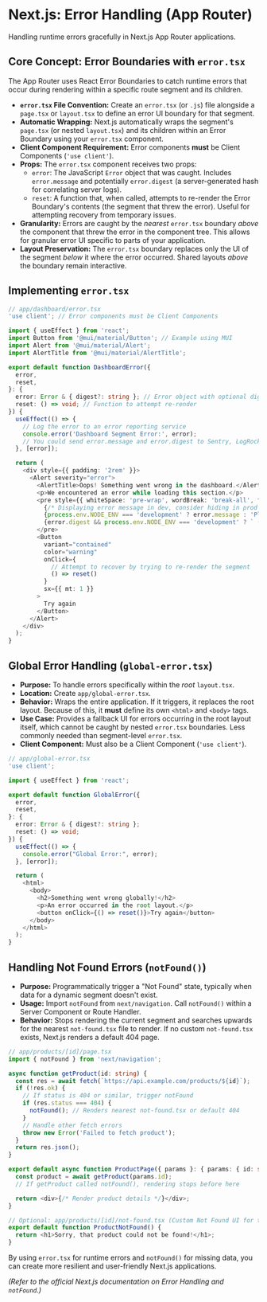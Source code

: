 # Next.js: Error Handling (App Router)

Handling runtime errors gracefully in Next.js App Router applications.

## Core Concept: Error Boundaries with `error.tsx`

The App Router uses React Error Boundaries to catch runtime errors that occur during rendering within a specific route segment and its children.

*   **`error.tsx` File Convention:** Create an `error.tsx` (or `.js`) file alongside a `page.tsx` or `layout.tsx` to define an error UI boundary for that segment.
*   **Automatic Wrapping:** Next.js automatically wraps the segment's `page.tsx` (or nested `layout.tsx`) and its children within an Error Boundary using your `error.tsx` component.
*   **Client Component Requirement:** Error components **must** be Client Components (`'use client'`).
*   **Props:** The `error.tsx` component receives two props:
    *   `error`: The JavaScript `Error` object that was caught. Includes `error.message` and potentially `error.digest` (a server-generated hash for correlating server logs).
    *   `reset`: A function that, when called, attempts to re-render the Error Boundary's contents (the segment that threw the error). Useful for attempting recovery from temporary issues.
*   **Granularity:** Errors are caught by the *nearest* `error.tsx` boundary *above* the component that threw the error in the component tree. This allows for granular error UI specific to parts of your application.
*   **Layout Preservation:** The `error.tsx` boundary replaces only the UI of the segment *below* it where the error occurred. Shared layouts *above* the boundary remain interactive.

## Implementing `error.tsx`

```typescript
// app/dashboard/error.tsx
'use client'; // Error components must be Client Components

import { useEffect } from 'react';
import Button from '@mui/material/Button'; // Example using MUI
import Alert from '@mui/material/Alert';
import AlertTitle from '@mui/material/AlertTitle';

export default function DashboardError({
  error,
  reset,
}: {
  error: Error & { digest?: string }; // Error object with optional digest
  reset: () => void; // Function to attempt re-render
}) {
  useEffect(() => {
    // Log the error to an error reporting service
    console.error('Dashboard Segment Error:', error);
    // You could send error.message and error.digest to Sentry, LogRocket, etc.
  }, [error]);

  return (
    <div style={{ padding: '2rem' }}>
      <Alert severity="error">
        <AlertTitle>Oops! Something went wrong in the dashboard.</AlertTitle>
        <p>We encountered an error while loading this section.</p>
        <pre style={{ whiteSpace: 'pre-wrap', wordBreak: 'break-all', fontSize: '0.8em' }}>
          {/* Displaying error message in dev, consider hiding in prod */}
          {process.env.NODE_ENV === 'development' ? error.message : 'Please try again later.'}
          {error.digest && process.env.NODE_ENV === 'development' ? ` (Digest: ${error.digest})` : ''}
        </pre>
        <Button
          variant="contained"
          color="warning"
          onClick={
            // Attempt to recover by trying to re-render the segment
            () => reset()
          }
          sx={{ mt: 1 }}
        >
          Try again
        </Button>
      </Alert>
    </div>
  );
}
```

## Global Error Handling (`global-error.tsx`)

*   **Purpose:** To handle errors specifically within the *root* `layout.tsx`.
*   **Location:** Create `app/global-error.tsx`.
*   **Behavior:** Wraps the entire application. If it triggers, it replaces the root layout. Because of this, it **must** define its own `<html>` and `<body>` tags.
*   **Use Case:** Provides a fallback UI for errors occurring in the root layout itself, which cannot be caught by nested `error.tsx` boundaries. Less commonly needed than segment-level `error.tsx`.
*   **Client Component:** Must also be a Client Component (`'use client'`).

```typescript
// app/global-error.tsx
'use client';

import { useEffect } from 'react';

export default function GlobalError({
  error,
  reset,
}: {
  error: Error & { digest?: string };
  reset: () => void;
}) {
  useEffect(() => {
    console.error("Global Error:", error);
  }, [error]);

  return (
    <html>
      <body>
        <h2>Something went wrong globally!</h2>
        <p>An error occurred in the root layout.</p>
        <button onClick={() => reset()}>Try again</button>
      </body>
    </html>
  );
}
```

## Handling Not Found Errors (`notFound()`)

*   **Purpose:** Programmatically trigger a "Not Found" state, typically when data for a dynamic segment doesn't exist.
*   **Usage:** Import `notFound` from `next/navigation`. Call `notFound()` within a Server Component or Route Handler.
*   **Behavior:** Stops rendering the current segment and searches upwards for the nearest `not-found.tsx` file to render. If no custom `not-found.tsx` exists, Next.js renders a default 404 page.

```typescript
// app/products/[id]/page.tsx
import { notFound } from 'next/navigation';

async function getProduct(id: string) {
  const res = await fetch(`https://api.example.com/products/${id}`);
  if (!res.ok) {
    // If status is 404 or similar, trigger notFound
    if (res.status === 404) {
      notFound(); // Renders nearest not-found.tsx or default 404
    }
    // Handle other fetch errors
    throw new Error('Failed to fetch product');
  }
  return res.json();
}

export default async function ProductPage({ params }: { params: { id: string } }) {
  const product = await getProduct(params.id);
  // If getProduct called notFound(), rendering stops before here

  return <div>{/* Render product details */}</div>;
}

// Optional: app/products/[id]/not-found.tsx (Custom Not Found UI for this segment)
export default function ProductNotFound() {
  return <h1>Sorry, that product could not be found!</h1>;
}
```

By using `error.tsx` for runtime errors and `notFound()` for missing data, you can create more resilient and user-friendly Next.js applications.

*(Refer to the official Next.js documentation on Error Handling and `notFound`.)*
